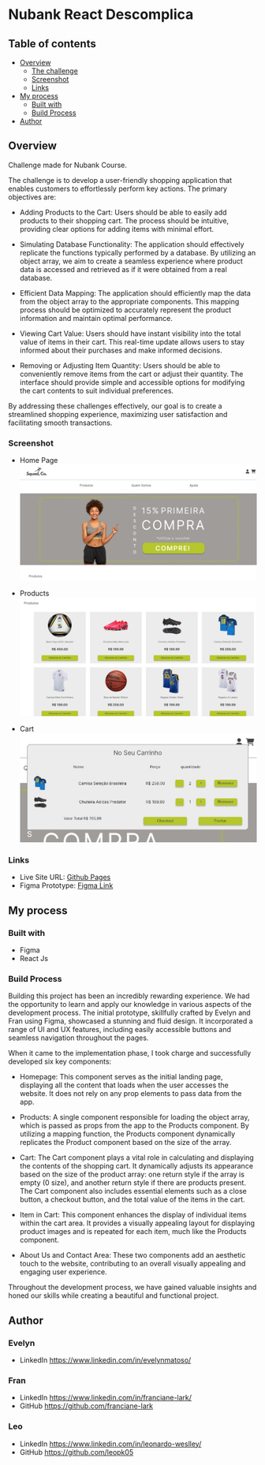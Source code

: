 # Nubank React Descomplica

## Table of contents

- [Overview](#overview)
  - [The challenge](#the-challenge)
  - [Screenshot](#screenshot)
  - [Links](#links)
- [My process](#my-process)
  - [Built with](#built-with)
  - [Build Process](#what-i-learned)
- [Author](#author)



## Overview

Challenge made for Nubank Course. 

The challenge is to develop a user-friendly shopping application that enables customers to effortlessly perform key actions. The primary objectives are:

- Adding Products to the Cart: Users should be able to easily add products to their shopping cart. The process should be intuitive, providing clear options for adding items with minimal effort.

- Simulating Database Functionality: The application should effectively replicate the functions typically performed by a database. By utilizing an object array, we aim to create a seamless experience where product data is accessed and retrieved as if it were obtained from a real database.

- Efficient Data Mapping: The application should efficiently map the data from the object array to the appropriate components. This mapping process should be optimized to accurately represent the product information and maintain optimal performance.

- Viewing Cart Value: Users should have instant visibility into the total value of items in their cart. This real-time update allows users to stay informed about their purchases and make informed decisions.

- Removing or Adjusting Item Quantity: Users should be able to conveniently remove items from the cart or adjust their quantity. The interface should provide simple and accessible options for modifying the cart contents to suit individual preferences.

By addressing these challenges effectively, our goal is to create a streamlined shopping experience, maximizing user satisfaction and facilitating smooth transactions.

### Screenshot

- Home Page
![](./homepage.jpg)


- Products
![](./products.jpg)

- Cart
![](./cart.jpg)


### Links

- Live Site URL: [Github Pages](https://leopk05.github.io/Descomplica-React/)
- Figma Prototype: [Figma Link](https://www.figma.com/file/HjvZtng5Fu77xr8Bw7Ctb9/Wireframe-Site?type=design&mode=design&t=7vOKRQeYlueP5TiF-0)

## My process

### Built with

- Figma
- React Js


### Build Process

Building this project has been an incredibly rewarding experience. We had the opportunity to learn and apply our knowledge in various aspects of the development process. The initial prototype, skillfully crafted by Evelyn and Fran using Figma, showcased a stunning and fluid design. It incorporated a range of UI and UX features, including easily accessible buttons and seamless navigation throughout the pages.

When it came to the implementation phase, I took charge and successfully developed six key components:

- Homepage: This component serves as the initial landing page, displaying all the content that loads when the user accesses the website. It does not rely on any prop elements to pass data from the app.

- Products: A single component responsible for loading the object array, which is passed as props from the app to the Products component. By utilizing a mapping function, the Products component dynamically replicates the Product component based on the size of the array.

- Cart: The Cart component plays a vital role in calculating and displaying the contents of the shopping cart. It dynamically adjusts its appearance based on the size of the product array: one return style if the array is empty (0 size), and another return style if there are products present. The Cart component also includes essential elements such as a close button, a checkout button, and the total value of the items in the cart.

- Item in Cart: This component enhances the display of individual items within the cart area. It provides a visually appealing layout for displaying product images and is repeated for each item, much like the Products component.

- About Us and Contact Area: These two components add an aesthetic touch to the website, contributing to an overall visually appealing and engaging user experience.

Throughout the development process, we have gained valuable insights and honed our skills while creating a beautiful and functional project.

## Author

### Evelyn

- LinkedIn https://www.linkedin.com/in/evelynmatoso/

### Fran

- LinkedIn https://www.linkedin.com/in/franciane-lark/
- GitHub https://github.com/franciane-lark

### Leo

- LinkedIn https://www.linkedin.com/in/leonardo-weslley/
- GitHub https://github.com/leopk05

